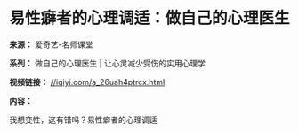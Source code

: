 # 易性癖者的心理调适：做自己的心理医生

**来源：** 爱奇艺-名师课堂

**系列：** 做自己的心理医生 | 让心灵减少受伤的实用心理学

**视频链接：** [//iqiyi.com/a_26uah4ptrcx.html](//iqiyi.com/a_26uah4ptrcx.html)

**内容：**

我想变性，这有错吗？易性癖者的心理调适
